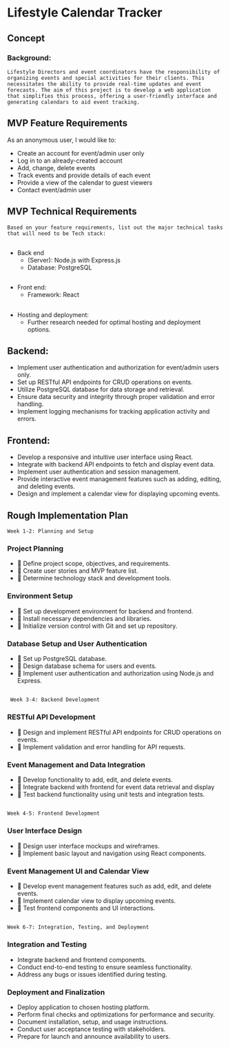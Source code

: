 # Lifestyle Calendar Tracker

##  Concept
### Background: 
    Lifestyle Directors and event coordinators have the responsibility of organizing events and special activities for their clients. This necessitates the ability to provide real-time updates and event forecasts. The aim of this project is to develop a web application that simplifies this process, offering a user-friendly interface and generating calendars to aid event tracking.

## MVP Feature Requirements
As an anonymous user, I would like to:
* Create an account for event/admin user only
* Log in to an already-created account
* Add, change, delete events
* Track events and provide details of each event
* Provide a view of the calendar to guest viewers
* Contact event/admin user

## MVP Technical Requirements
    Based on your feature requirements, list out the major technical tasks that will need to be Tech stack:

##
- Back end
    - (Server): Node.js with Express.js
    - Database: PostgreSQL
##
 - Front end:
    - Framework: React
##

- Hosting and deployment:
    - Further research needed for optimal hosting and deployment options.

## Backend:
- Implement user authentication and authorization for event/admin users only.
- Set up RESTful API endpoints for CRUD operations on events.
- Utilize PostgreSQL database for data storage and retrieval.
- Ensure data security and integrity through proper validation and error handling.
- Implement logging mechanisms for tracking application activity and errors.

## Frontend:

- Develop a responsive and intuitive user interface using React.
- Integrate with backend API endpoints to fetch and display event data.
- Implement user authentication and session management.
- Provide interactive event management features such as adding, editing, and deleting events.
- Design and implement a calendar view for displaying upcoming events.

## Rough Implementation Plan

	Week 1-2: Planning and Setup

### Project Planning
- 	Define project scope, objectives, and requirements.
- 	Create user stories and MVP feature list.
- 	Determine technology stack and development tools.

### Environment Setup
- 	Set up development environment for backend and frontend.
- 	Install necessary dependencies and libraries.
- 	Initialize version control with Git and set up repository.

### Database Setup and User Authentication
- 	Set up PostgreSQL database.
- 	Design database schema for users and events.
- 	Implement user authentication and authorization using Node.js and Express.
        
##
     Week 3-4: Backend Development

### RESTful API Development
- 	Design and implement RESTful API endpoints for CRUD operations on events.
- 	Implement validation and error handling for API requests.

### Event Management and Data Integration
- 	Develop functionality to add, edit, and delete events.
- 	Integrate backend with frontend for event data retrieval and display
- 	Test backend functionality using unit tests and integration tests.

##
	Week 4-5: Frontend Development

### User Interface Design
- 	Design user interface mockups and wireframes.
- 	Implement basic layout and navigation using React components.

### Event Management UI and Calendar View
- 	Develop event management features such as add, edit, and delete events.
- 	Implement calendar view to display upcoming events.
- 	Test frontend components and UI interactions.

##
	Week 6-7: Integration, Testing, and Deployment

### Integration and Testing
- Integrate backend and frontend components.
- Conduct end-to-end testing to ensure seamless functionality.
- Address any bugs or issues identified during testing.

### Deployment and Finalization
- Deploy application to chosen hosting platform.
- Perform final checks and optimizations for performance and security.
- Document installation, setup, and usage instructions.
- Conduct user acceptance testing with stakeholders.
- Prepare for launch and announce availability to users.
